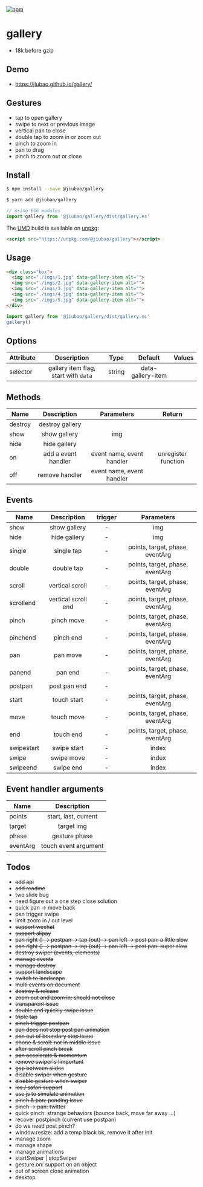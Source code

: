 [![npm][npm]][npm-url]

# gallery
* 18k before gzip

## Demo
* https://jiubao.github.io/gallery/

## Gestures
* tap to open gallery
* swipe to next or previous image
* vertical pan to close
* double tap to zoom in or zoom out
* pinch to zoom in
* pan to drag
* pinch to zoom out or close

## Install
```sh
$ npm install --save @jiubao/gallery
```
```sh
$ yarn add @jiubao/gallery
```
```javascript
// using ES6 modules
import gallery from '@jiubao/gallery/dist/gallery.es'
```

The [UMD](https://github.com/umdjs/umd) build is available on [unpkg](https://unpkg.com):
```html
<script src="https://unpkg.com/@jiubao/gallery"></script>
```

## Usage
```html
<div class="box">
  <img src="./imgs/1.jpg" data-gallery-item alt="">
  <img src="./imgs/2.jpg" data-gallery-item alt="">
  <img src="./imgs/3.jpg" data-gallery-item alt="">
  <img src="./imgs/4.jpg" data-gallery-item alt="">
  <img src="./imgs/5.jpg" data-gallery-item alt="">
</div>
```

```js
import gallery from '@jiubao/gallery/dist/gallery.es'
gallery()
```

## Options
| Attribute | Description | Type | Default | Values |
| ----- | :-: | :-: | :-: | :-: |
| selector | gallery item flag, start with `data` | string | data-gallery-item | |

## Methods
| Name | Description | Parameters | Return |
| ----- | :-: | :-: | :-: |
| destroy | destroy gallery | | |
| show | show gallery | img | |
| hide | hide gallery | | |
| on | add a event handler | event name, event handler | unregister function |
| off | remove handler | event name, event handler | |

## Events

| Name | Description | trigger | Parameters |
| ----- | :-: | :-: | :-: |
| show | show gallery | - | img |
| hide | hide gallery | - | img |
| single | single tap | - | points, target, phase, eventArg |
| double | double tap | - | points, target, phase, eventArg |
| scroll | vertical scroll | - | points, target, phase, eventArg |
| scrollend | vertical scroll end | - | points, target, phase, eventArg |
| pinch | pinch move | - | points, target, phase, eventArg |
| pinchend | pinch end | - | points, target, phase, eventArg |
| pan | pan move | - | points, target, phase, eventArg |
| panend | pan end | - | points, target, phase, eventArg |
| postpan | post pan end | - | |
| start | touch start | - | points, target, phase, eventArg |
| move | touch move | - | points, target, phase, eventArg |
| end | touch end | - | points, target, phase, eventArg |
| swipestart | swipe start | - | index |
| swipe | swipe move | - | index |
| swipeend | swipe end | - | index |

## Event handler arguments

| Name | Description |
| ----- | :-: |
| points | start, last, current |
| target | target img |
| phase | gesture phase |
| eventArg | touch event argument |

## Todos
* ~~add api~~
* ~~add readme~~
* two slide bug
* need figure out a one step close solution
* quick pan -> move back
* pan trigger swipe
* limit zoom in / out level
* ~~support wechat~~
* ~~support alipay~~
* ~~pan right () -> postpan -> tap (out) -> pan left -> post pan: a little slow~~
* ~~pan right () -> postpan -> tap (out) -> pan left -> post pan: super slow~~
* ~~destroy swiper (events, elements)~~
* ~~manage events~~
* ~~manage destroy~~
* ~~support landscape~~
* ~~switch to landscape~~
* ~~multi events on document~~
* ~~destroy & release~~
* ~~zoom out and zoom in: should not close~~
* ~~transparent issue~~
* ~~double and quickly swipe issue~~
* ~~triple tap~~
* ~~pinch trigger postpan~~
* ~~pan does not stop post pan animation~~
* ~~pan out of boundary stop issue~~
* ~~phone & scroll: not in middle issue~~
* ~~after scroll pinch break~~
* ~~pan accelerate & momentum~~
* ~~remove swiper's !important~~
* ~~gap between slides~~
* ~~disable swiper when gesture~~
* ~~disable gesture when swiper~~
* ~~ios / safari support~~
* ~~use js to simulate animation~~
* ~~pinch & pan: pending issue~~
* ~~pinch -> pan: twitter~~
* quick pinch: strange behaviors (bounce back, move far away ...)
* recover postpinch (current use postpan)
* do we need post pinch?
* window.resize: add a temp black bk, remove it after init
* manage zoom
* manage shape
* manage animations
* startSwiper | stopSwiper
* gesture.on: support on an object
* out of screen close animation
* desktop


[npm]: https://img.shields.io/npm/v/@jiubao/gallery.svg
[npm-url]: https://npmjs.com/package/@jiubao/gallery

